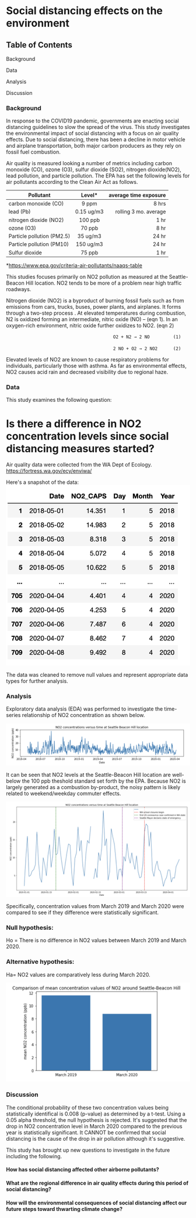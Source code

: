 
# Social distancing effects on the environment





## Table of Contents

Background

Data 

Analysis

Discussion




### Background

In response to the COVID19 pandemic, governments are enacting social distancing guidelines to slow the spread of the virus.  This study investigates the environmental impact of social distancing with a focus on air quality effects.  Due to social distancing, there has been a decline in motor vehicle and airplane transportation, both major carbon producers as they rely on fossil fuel combustion.  

Air quality is measured looking a number of metrics including carbon monoxide (CO), ozone (O3), sulfur dioxide (SO2), nitrogen dioxide(NO2), lead pollution, and particle pollution. The EPA has set the following levels for air pollutants according to the Clean Air Act as follows.

| Pollutant       | Level*           | average time exposure  |
| ------------- |:-------------:| -----:|
| carbon monoxide (CO)    | 9 ppm | 8 hrs |
| lead (Pb)      | 0.15 ug/m3      |   rolling 3 mo. average |
| nitrogen dioxide (NO2) | 100 ppb      |    1 hr |
| ozone (O3) | 70 ppb      |    8 hr |
|   Particle pollution (PM2.5) | 35 ug/m3      |    24 hr |
 |   Particle pollution (PM10) | 150 ug/m3      |    24 hr |
 |   Sulfur dioxide | 75 ppb     |    1 hr |

*https://www.epa.gov/criteria-air-pollutants/naaqs-table

This studies focuses primarily on NO2 pollution as measured at the Seattle-Beacon Hill location.  NO2 tends to be more of a problem near high traffic roadways.

Nitrogen dioxide (NO2) is a byproduct of burning fossil fuels such as from emissions from cars, trucks, buses, power plants, and airplanes.  It forms through a two-step process .  At elevated temperatures during combustion, N2 is oxidized forming an intermediate, nitric oxide (NO) – (eqn 1). In an oxygen-rich environment, nitric oxide further oxidizes to NO2. (eqn 2)

                                             O2 + N2 → 2 NO 		(1)

                                             2 NO + O2 → 2 NO2	 	(2)


Elevated levels of NO2 are known to cause respiratory problems for individuals, particularly those with asthma. As far as environmental effects, NO2 causes acid rain and decreased visibility due to regional haze.

### Data

This study examines the following question:

# Is there a difference in NO2 concentration levels since social distancing measures started?

Air quality data were collected from the WA Dept of Ecology.
https://fortress.wa.gov/ecy/enviwa/

Here's a snapshot of the data:
![t-test](https://github.com/b-weintraub/social-distancing/blob/unpolluted/images/data_snapshot_all_dates.png)

The data was cleaned to remove null values and represent appropriate data types for further analysis.

### Analysis

Exploratory data analysis (EDA) was performed to investigate the time-series relationship of NO2 concentration as shown below.

![t-test](https://github.com/b-weintraub/social-distancing/blob/unpolluted/images/NO2-conc-time-series.png)

It can be seen that NO2 levels at the Seattle-Beacon Hill location are well-below the 100 ppb theshold standard set forth by the EPA.  Because NO2 is largely generated as a combustion by-product, the noisy pattern is likely related to weekend/weekday commuter effects.

![t-test](https://github.com/b-weintraub/social-distancing/blob/unpolluted/images/2020_time_series_plot.png)

Specifically, concentration values from March 2019 and March 2020 were compared to see if they difference were statistically significant. 

### Null hypothesis:
Ho = There is no difference in NO2 values between March 2019 and March 2020.

### Alternative hypothesis:
Ha= NO2 values are comparatively less during March 2020.


![t-test](https://github.com/b-weintraub/social-distancing/blob/master/images/t-test.png)



### Discussion

The conditional probability of these two concentration values being statistically identifical is 0.008 (p-value) as determined by a t-test.  Using a 0.05 alpha threshold, the null hypothesis is rejected.  It's suggested that the drop in NO2 concentration level in March 2020 compared to the previous year is statistically significant.  It CANNOT be confirmed that social distancing is the cause of the drop in air pollution although it's suggestive.

This study has brought up new questions to investigate in the future including the following.

#### How has social distancing affected other airborne pollutants?
#### What are the regional difference in air quality effects during this period of social distancing?
#### How will the environmental consequences of social distancing affect our future steps toward thwarting climate change?

